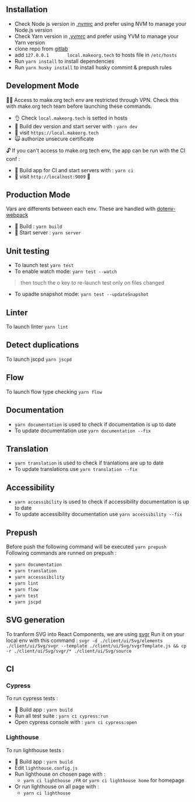 ## Installation 

- Check Node js version in [.nvmrc](https://gitlab.com/makeorg/platform/front/-/blob/preproduction/.nvmrc) and prefer using NVM to manage your Node.js version
- Check Yarn version in [.yvmrc](https://gitlab.com/makeorg/platform/front/-/blob/preproduction/.yvmrc) and prefer using YVM to manage your Yarn version
- clone repo from [gitlab](https://gitlab.com/makeorg/platform/front)
- add `127.0.0.1       local.makeorg.tech` to hosts file in `/etc/hosts`
- Run `yarn install` to install dependencies
- Run `yarn husky install` to install husky commint & prepush rules


## Development Mode
:guardsman: Access to make.org tech env are restricted through VPN. Check this with make.org tech team before launching these commands.
*  :ok_hand: Check `local.makeorg.tech` is setted in hosts
*  :construction_worker: Build dev version and start server with : `yarn dev`
*  :see_no_evil: visit `https://local.makeorg.tech`
*  :scream_cat: authorize unsecure certificate

:unlock: If you can't access to make.org tech env, the app can be run with the CI conf :
*  :construction_worker: Build app for CI and start servers with : `yarn ci`
*  :see_no_evil: visit `http://localhost:9009` :tada:

## Production Mode
Vars are differents between each env. These are handled with [dotenv-webpack](https://github.com/mrsteele/dotenv-webpack)
*  :construction_worker: Build : `yarn build`
*  :rocket: Start server : `yarn server`

## Unit testing
*  To launch test `yarn test`
*  To enable watch mode: `yarn test --watch`
> then touch the o key to re-launch test only on files changed
*  To upadte snapshot mode: `yarn test --updateSnapshot`

## Linter
To launch linter `yarn lint`

## Detect duplications
To launch jscpd `yarn jscpd`

## Flow
To launch flow type checking `yarn flow`

## Documentation
*  `yarn documentation` is used to check if documentation is up to date
*   To update documentation use `yarn documentation --fix`

## Translation
*  `yarn translation` is used to check if tranlations are up to date
*   To update translations use `yarn translation --fix`

## Accessibility
*  `yarn accessibility` is used to check if accessibility documentation is up to date
*   To update accessibility documentation use `yarn accessibility --fix`

## Prepush 
Before push the following command will be executed `yarn prepush`
Following commands are runned on prepush :
  - `yarn documentation`
  - `yarn translation`
  - `yarn accesssibility`
  - `yarn lint`
  - `yarn flow`
  - `yarn test`
  - `yarn jscpd`

## SVG generation
To tranform SVG into React Components, we are using [svgr](https://github.com/gregberge/svgr)
Run it on your local env with this command : `svgr -d ./client/ui/Svg/elements ./client/ui/Svg/svgr --template ./client/ui/Svg/svgrTemplate.js && cp -r ./client/ui/Svg/svgr/* ./client/ui/Svg/source`

## CI 
### Cypress
To run cypress tests :
*  :construction_worker: Build app : `yarn build`
*   Run all test suite : `yarn ci cypress:run`
*   Open cypress console with : `yarn ci cypress:open`

### Lighthouse
To run lighthouse tests :
*  :construction_worker: Build app : `yarn build`
*   Edit `lighthouse.config.js`
*   Run lighthouse on chosen page with :
    - `yarn ci lighthouse /FR` or `yarn ci lighthouse home` for homepage
*   Or run lighthouse on all page with :
    - `yarn ci lighthouse`
